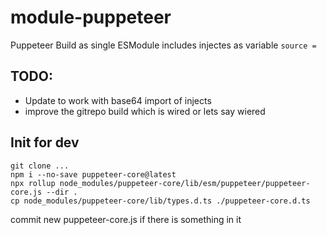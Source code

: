 # module-puppeteer
Puppeteer Build as single ESModule includes injectes as variable ```source =  ```

## TODO:
- Update to work with base64 import of injects
- improve the gitrepo build which is wired or lets say wiered


## Init for dev

```
git clone ...
npm i --no-save puppeteer-core@latest
npx rollup node_modules/puppeteer-core/lib/esm/puppeteer/puppeteer-core.js --dir .
cp node_modules/puppeteer-core/lib/types.d.ts ./puppeteer-core.d.ts
```

commit new puppeteer-core.js if there is something in it 

